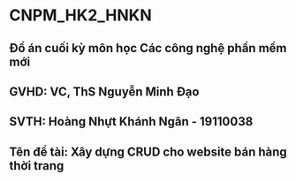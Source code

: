 # CNPM_HK2_HNKN
## Đồ án cuối kỳ môn học Các công nghệ phần mềm mới
## GVHD: VC, ThS Nguyễn Minh Đạo
## SVTH: Hoàng Nhựt Khánh Ngân - 19110038
## Tên đề tài: Xây dựng CRUD cho website bán hàng thời trang
